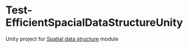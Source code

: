 # Test-EfficientSpacialDataStructureUnity
Unity project for [Spatial data structure](https://github.com/nobnak/EfficientSpacialDataStructureUnity) module
 
